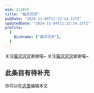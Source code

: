 ```yaml
---
mid: 214655
title: "猫沢沢沢"
pubDate: "2024-11-04T11:22:14.137Z"
updatedDate: "2024-11-04T11:22:14.137Z"
profile:
  {
    Nickname: ["猫沢沢沢"],
  }
---
```


关注[猫沢沢沢](https://space.bilibili.com/214655)谢谢喵~ 关注[猫沢沢沢](https://space.bilibili.com/214655)谢谢喵~

## 此条目有待补充
你可以在[这里](https://github.com/Yuhanawa/VTuber.ICU-Content/edit/master/v/猫沢沢沢/index.md)编辑本文
